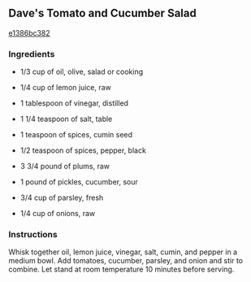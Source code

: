 ## Dave's Tomato and Cucumber Salad

[e1386bc382](http://www.epicurious.com/recipes/food/views/daves-tomato-and-cucumber-salad-108504)

### Ingredients

 - 1/3 cup of oil, olive, salad or cooking

 - 1/4 cup of lemon juice, raw

 - 1 tablespoon of vinegar, distilled

 - 1 1/4 teaspoon of salt, table

 - 1 teaspoon of spices, cumin seed

 - 1/2 teaspoon of spices, pepper, black

 - 3 3/4 pound of plums, raw

 - 1 pound of pickles, cucumber, sour

 - 3/4 cup of parsley, fresh

 - 1/4 cup of onions, raw

### Instructions

Whisk together oil, lemon juice, vinegar, salt, cumin, and pepper in a medium bowl. Add tomatoes, cucumber, parsley, and onion and stir to combine. Let stand at room temperature 10 minutes before serving.